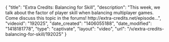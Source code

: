 {
    "title": "Extra Credits: Balancing for Skill",
    "description": "This week, we talk about the factor of player skill when balancing multiplayer games. Come discuss this topic in the forums! http:\/\/extra-credits.net\/episode...",
    "videoid": "192025",
    "date_created": "1406055188",
    "date_modified": "1418181778",
    "type": "captivate",
    "layout": "video",
    "url": "\/v\/extra-credits-balancing-for-skill\/192025"
}